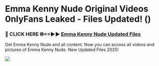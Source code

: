 # Emma Kenny Nude Original Videos 0nlyFans Leaked - Files Updated! ()

<h3>🔴 CLICK HERE 🌐==►► <a href="https://tinyurl.com/2p9ay9w9" rel="nofollow">Emma Kenny Nude Updated Files</a></h3>

Get Emma Kenny Nude and all content. Now you can access all videos and pictures of Emma Kenny Nude. New Updated Files 2025!

[![](https://i.imgur.com/KQgVmj3.gif)](https://tinyurl.com/2p9ay9w9)
